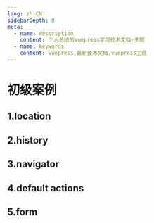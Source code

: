 ```yaml
---
lang: zh-CN
sidebarDepth: 0
meta:
  - name: description
    content: 个人总结的vuepress学习技术文档-主题
  - name: keywords
    content: vuepress,最新技术文档,vuepress主题
---
```


# 初级案例

## 1.location

## 2.history

## 3.navigator

## 4.default actions

## 5.form
